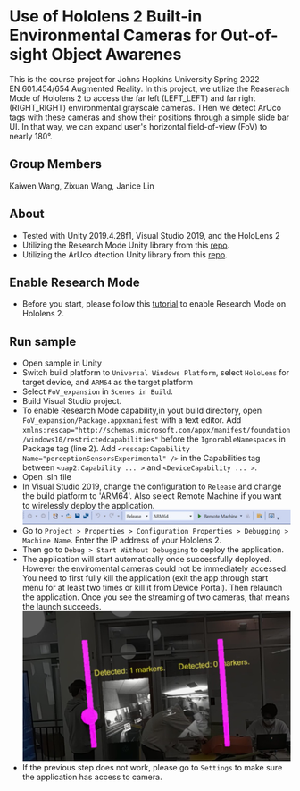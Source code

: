 # Use of Hololens 2 Built-in Environmental Cameras for Out-of-sight Object Awarenes
This is the course project for Johns Hopkins University Spring 2022 EN.601.454/654 Augmented Reality. In this project, we utilize the Reaserach Mode of Hololens 2 to access the far left (LEFT_LEFT) and far right (RIGHT_RIGHT) environmental grayscale cameras. THen we detect ArUco tags with these cameras and show their positions through a simple slide bar UI. In that way, we can expand user's horizontal field-of-view (FoV) to nearly 180°.

## Group Members
Kaiwen Wang, Zixuan Wang, Janice Lin

## About
- Tested with Unity 2019.4.28f1, Visual Studio 2019, and the HoloLens 2
- Utilizing the Research Mode Unity library from this [repo](https://github.com/petergu684/HoloLens2-ResearchMode-Unity).
- Utilizing the ArUco dtection Unity library from this [repo](https://github.com/doughtmw/display-calibration-hololens).

## Enable Research Mode
- Before you start, please follow this [tutorial](https://docs.microsoft.com/en-us/windows/mixed-reality/develop/advanced-concepts/research-mode) to enable Research Mode on Hololens 2.

## Run sample
- Open sample in Unity
- Switch build platform to `Universal Windows Platform`, select `HoloLens` for target device, and `ARM64` as the target platform
- Select `FoV_expansion` in `Scenes in Build`.
- Build Visual Studio project.
- To enable Research Mode capability,in yout build directory, open `FoV_expansion/Package.appxmanifest` with a text editor. Add `xmlns:rescap="http://schemas.microsoft.com/appx/manifest/foundation/windows10/restrictedcapabilities"` before the `IgnorableNamespaces` in Package tag (line 2). Add `<rescap:Capability Name="perceptionSensorsExperimental" />` in the Capabilities tag between `<uap2:Capability ... >` and `<DeviceCapability ... >`.
- Open .sln file
- In Visual Studio 2019, change the configuration to `Release` and change the build platform to 'ARM64'. Also select Remote Machine if you want to wirelessly deploy the application.
![vs2019_setting](images/VS2019_setting.jpg)
- Go to `Project > Properties > Configuration Properties > Debugging > Machine Name`. Enter the IP address of your Hololens 2.
- Then go to `Debug > Start Without Debugging` to deploy the application.
- The application will start automatically once successfully deployed. However the enviromental cameras could not be immediately accessed. You need to first fully kill the application (exit the app through start menu for at least two times or kill it from Device Portal). Then relaunch the application. Once you see the streaming of two cameras, that means the launch succeeds.
![interface](images/interface.jpg)
- If the previous step does not work, please go to `Settings` to make sure the application has access to camera.
